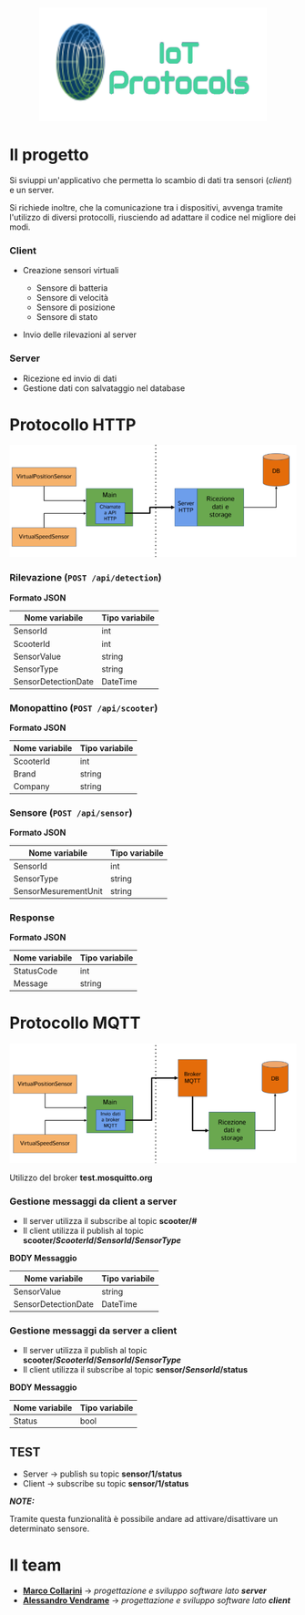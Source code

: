 <p align="center">
  <img src="/ref/logo.png?raw=true" />
</p>

# Il progetto
Si sviuppi un'applicativo che permetta lo scambio di dati tra sensori (*client*) e un server. 

Si richiede inoltre, che la comunicazione tra i dispositivi, avvenga tramite l'utilizzo di diversi protocolli, riusciendo ad adattare il codice nel migliore dei modi. 

### Client
- Creazione sensori virtuali
  - Sensore di batteria
  - Sensore di velocità
  - Sensore di posizione
  - Sensore di stato
  
- Invio delle rilevazioni al server

### Server
- Ricezione ed invio di dati
- Gestione dati con salvataggio nel database 

# Protocollo HTTP

<p align="center">
  <img src="/ref/httpSchema.png?raw=true" />
</p>

### Rilevazione (`POST /api/detection`)

**Formato JSON**

| **Nome variabile**      | **Tipo variabile**        |
|-------------------------|---------------------------|
| SensorId                | int                       |
| ScooterId               | int                       |
| SensorValue             | string                    |
| SensorType              | string                    |
| SensorDetectionDate     | DateTime                  |


### Monopattino  (`POST /api/scooter`)

**Formato JSON**

| **Nome variabile**      | **Tipo variabile**        |
|-------------------------|---------------------------|
| ScooterId               | int                       |
| Brand                   | string                    |
| Company                 | string                    |


### Sensore  (`POST /api/sensor`)

**Formato JSON**

| **Nome variabile**      | **Tipo variabile**        |
|-------------------------|---------------------------|
| SensorId                | int                       |
| SensorType              | string                    |
| SensorMesurementUnit    | string                    |


### Response 
**Formato JSON**

| **Nome variabile**      | **Tipo variabile**        |
|-------------------------|---------------------------|
| StatusCode              | int                       |
| Message                 | string                    |


# Protocollo MQTT

<p align="center">
  <img src="/ref/mqttSchema.PNG?raw=true" />
</p>

Utilizzo del broker **test.mosquitto.org**

### Gestione messaggi da client a server
- Il server utilizza il subscribe al topic **scooter/#**
- Il client utilizza il publish al topic **scooter/*ScooterId*/*SensorId*/*SensorType***

**BODY Messaggio**

| **Nome variabile**      | **Tipo variabile**        |
|-------------------------|---------------------------|
| SensorValue             | string                    |
| SensorDetectionDate     | DateTime                  | 

### Gestione messaggi da server a client
- Il server utilizza il publish al topic **scooter/*ScooterId*/*SensorId*/*SensorType***
- Il client utilizza il subscribe al topic **sensor/*SensorId*/status**

**BODY Messaggio**

| **Nome variabile**      | **Tipo variabile**        |
|-------------------------|---------------------------|
| Status                  | bool                      |

## **TEST**

- Server → publish su topic **sensor/1/status**
- Client → subscribe su topic **sensor/1/status**
 
 ***NOTE:***
 
  Tramite questa funzionalità è possibile andare ad attivare/disattivare un determinato sensore.

# Il team

- [**Marco Collarini**](https://github.com/MarcoCollarini) → *progettazione e sviluppo software lato **server***
- [**Alessandro Vendrame**](https://github.com/alessandrovendrame) → *progettazione e sviluppo software lato **client***










